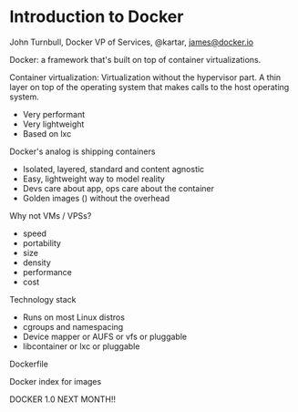 # Introduction to Docker

John Turnbull, Docker VP of Services, @kartar, james@docker.io

Docker: a framework that's built on top of container virtualizations.

Container virtualization: Virtualization without the hypervisor part. A thin layer on top of the operating system that makes calls to the host operating system.

* Very performant
* Very lightweight
* Based on lxc

Docker's analog is shipping containers

* Isolated, layered, standard and content agnostic
* Easy, lightweight way to model reality
* Devs care about app, ops care about the container
* Golden images () without the overhead

Why not VMs / VPSs?

* speed
* portability
* size
* density
* performance
* cost

Technology stack

* Runs on most Linux distros
* cgroups and namespacing
* Device mapper or AUFS or vfs or pluggable
* libcontainer or lxc or pluggable

Dockerfile

Docker index for images

DOCKER 1.0 NEXT MONTH!!

